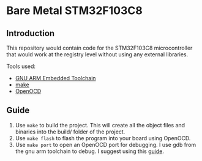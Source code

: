 # Bare Metal STM32F103C8
## Introduction

This repository would contain code for the STM32F103C8 microcontroller that would work at the registry level without using any external libraries.

Tools used:
* [GNU ARM Embedded Toolchain](https://developer.arm.com/tools-and-software/open-source-software/developer-tools/gnu-toolchain)
* [make](https://www.gnu.org/software/make/)
* [OpenOCD](http://openocd.org/)

## Guide
1. Use `make` to build the project. This will create all the object files and binaries into the build/ folder of the project.
2. Use `make flash` to flash the program into your board using OpenOCD.
3. Use `make port` to open an OpenOCD port for debugging. I use gdb from the gnu arm toolchain to debug. I suggest using this [guide](https://stackoverflow.com/questions/38033130/how-to-use-the-gdb-gnu-debugger-and-openocd-for-microcontroller-debugging-fr).
